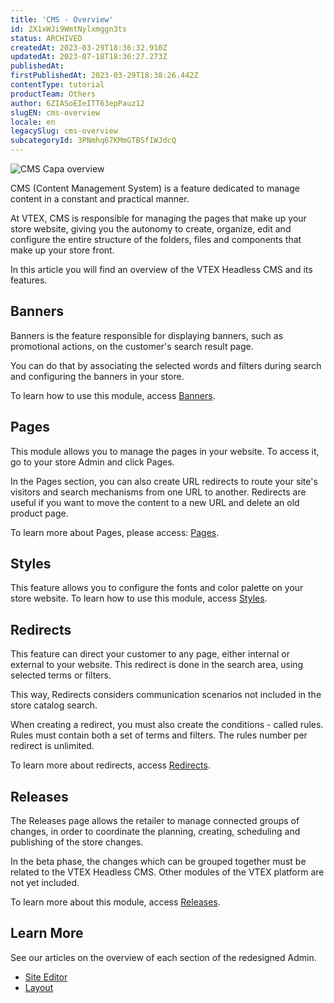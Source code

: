 ```yaml
---
title: 'CMS - Overview'
id: 2X1xWJi9WmtNylxmggn3ts
status: ARCHIVED
createdAt: 2023-03-29T18:36:32.910Z
updatedAt: 2023-07-18T18:36:27.273Z
publishedAt: 
firstPublishedAt: 2023-03-29T18:38:26.442Z
contentType: tutorial
productTeam: Others
author: 6ZIASoEIeITT63epPauz12
slugEN: cms-overview
locale: en
legacySlug: cms-overview
subcategoryId: 3PNmhq67KMmGTBSfIWJdcQ
---
```


![CMS Capa overview](https://images.ctfassets.net/alneenqid6w5/5FaFzk5z2vdyWIKl5AlCby/19a53d3f1e02f7f01e1a4a6250da2b20/CAPA_OVERVIEW_CMS.png)

CMS (Content Management System) is a feature dedicated to manage content in a constant and practical manner.

At VTEX, CMS is responsible for managing the pages that make up your store website, giving you the autonomy to create, organize, edit and configure the entire structure of the folders, files and components that make up your store front.

In this article you will find an overview of the VTEX Headless CMS and its features.
## Banners
Banners is the feature responsible for displaying banners, such as promotional actions, on the customer's search result page. 

You can do that by associating the selected words and filters during search and configuring the banners in your store.

To learn how to use this module, access [Banners](https://help.vtex.com/en/v4/docs/banners--51nNoJABZ5NtvJQCucCXCy).
## Pages
This module allows you to manage the pages in your website. To access it, go to your store Admin and click Pages. 

In the Pages section, you can also create URL redirects to route your site's visitors and search mechanisms from one URL to another. Redirects are useful if you want to move the content to a new URL and delete an old product page.

To learn more about Pages, please access: [Pages](https://help.vtex.com/en/v4/docs/pages--48STFcQr3EZGb2X5jvg1WN).
## Styles
This feature allows you to configure the fonts and color palette on your store website. 
To learn how to use this module, access [Styles](https://help.vtex.com/en/v4/docs/stylesCMS--5rl2OAFril2ByEVzeFOAUI).
## Redirects
This feature can direct your customer to any page, either internal or external to your website. This redirect is done in the search area, using selected terms or filters. 

This way, Redirects considers communication scenarios not included in the store catalog search.

When creating a redirect, you must also create the conditions - called rules. Rules must contain both a set of terms and filters. The rules number per redirect is unlimited.

To learn more about redirects, access [Redirects](https://help.vtex.com/en/v4/docs/cms-redirects--3LUIUmXYvaB5vzf83Ts8jE).
## Releases
The Releases page allows the retailer to manage connected groups of changes, in order to coordinate the planning, creating, scheduling and publishing of the store changes.

In the beta phase, the changes which can be grouped together must be related to the VTEX Headless CMS. Other modules of the VTEX platform are not yet included.

To learn more about this module, access [Releases](https://help.vtex.com/en/tutorial/modulo-lancamentos-beta--n2tN0WX5I6MJMbrJrS0Kb).
## Learn More
See our articles on the overview of each section of the redesigned Admin.
 - [Site Editor](https://help.vtex.com/en/v4/docs/site-editor--1mD5Ga8QV9j1jTs8cFhcLI)
 - [Layout](https://help.vtex.com/en/v4/docs/layout--3NIhlDibddzybhWr3zfHqW)


